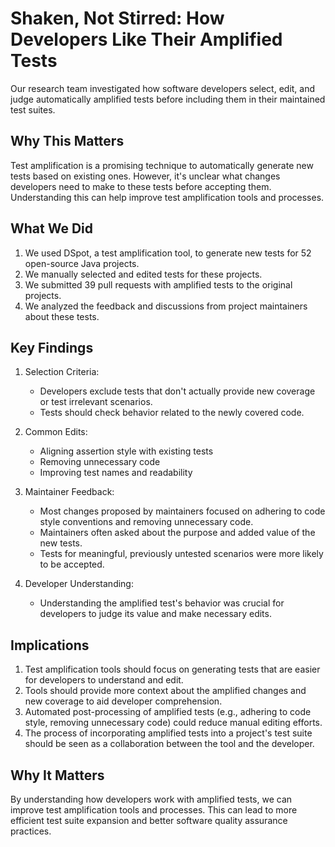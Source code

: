 # Shaken, Not Stirred: How Developers Like Their Amplified Tests

Our research team investigated how software developers select, edit, and judge automatically amplified tests before including them in their maintained test suites.

## Why This Matters

Test amplification is a promising technique to automatically generate new tests based on existing ones. However, it's unclear what changes developers need to make to these tests before accepting them. Understanding this can help improve test amplification tools and processes.

## What We Did

1. We used DSpot, a test amplification tool, to generate new tests for 52 open-source Java projects.
2. We manually selected and edited tests for these projects.
3. We submitted 39 pull requests with amplified tests to the original projects.
4. We analyzed the feedback and discussions from project maintainers about these tests.

## Key Findings

1. Selection Criteria:
   - Developers exclude tests that don't actually provide new coverage or test irrelevant scenarios.
   - Tests should check behavior related to the newly covered code.

2. Common Edits:
   - Aligning assertion style with existing tests
   - Removing unnecessary code
   - Improving test names and readability

3. Maintainer Feedback:
   - Most changes proposed by maintainers focused on adhering to code style conventions and removing unnecessary code.
   - Maintainers often asked about the purpose and added value of the new tests.
   - Tests for meaningful, previously untested scenarios were more likely to be accepted.

4. Developer Understanding:
   - Understanding the amplified test's behavior was crucial for developers to judge its value and make necessary edits.

## Implications

1. Test amplification tools should focus on generating tests that are easier for developers to understand and edit.
2. Tools should provide more context about the amplified changes and new coverage to aid developer comprehension.
3. Automated post-processing of amplified tests (e.g., adhering to code style, removing unnecessary code) could reduce manual editing efforts.
4. The process of incorporating amplified tests into a project's test suite should be seen as a collaboration between the tool and the developer.

## Why It Matters

By understanding how developers work with amplified tests, we can improve test amplification tools and processes. This can lead to more efficient test suite expansion and better software quality assurance practices.
